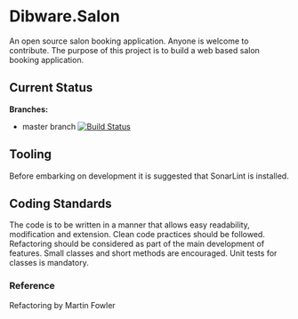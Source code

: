 # Dibware.Salon
An open source salon booking application. Anyone is welcome to contribute. 
The purpose of this project is to build a web based salon booking application.

## Current Status
**Branches:**
* master branch [![Build Status](https://travis-ci.org/dibley1973/OpenRMS.svg?branch=master)](https://travis-ci.org/dibley1973/OpenRMS)


## Tooling
Before embarking on development it is suggested that SonarLint is installed.

## Coding Standards
The code is to be written in a manner that allows easy readability, modification and extension. Clean code practices should be followed. Refactoring should be considered as part of the main development of features. Small classes and short methods are encouraged. Unit tests for classes is mandatory.

### Reference
Refactoring by Martin Fowler
